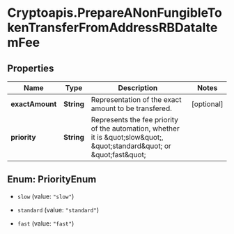 # Cryptoapis.PrepareANonFungibleTokenTransferFromAddressRBDataItemFee

## Properties

Name | Type | Description | Notes
------------ | ------------- | ------------- | -------------
**exactAmount** | **String** | Representation of the exact amount to be transfered. | [optional] 
**priority** | **String** | Represents the fee priority of the automation, whether it is \&quot;slow\&quot;, \&quot;standard\&quot; or \&quot;fast\&quot; | 



## Enum: PriorityEnum


* `slow` (value: `"slow"`)

* `standard` (value: `"standard"`)

* `fast` (value: `"fast"`)




